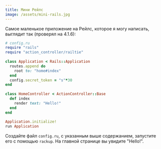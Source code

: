 ```yaml
---
title: Мини Рейлс
image: /assets/mini-rails.jpg
---
```

Самое маленькое приложение на Рейлс, которое я могу написать, выглядит так (проверял на 4.1.6):

``` ruby
# config.ru
require "rails"
require "action_controller/railtie"
 
class Application < Rails::Application
  routes.append do
    root to: "home#index"
  end
  config.secret_token = "s"*30
end
 
class HomeController < ActionController::Base
  def index
    render text: "Hello!"
  end
end
 
Application.initialize!
run Application
```

Создайте файл `config.ru`, с указанным выше содержанием, запустите его с помощью `rackup`.
На главной странице вы увидите "Hello!".
